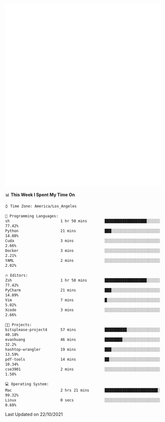 <a href="https://github.com/jstrieb/github-stats">
 
![](https://github.com/evanhuang117/github-stats/blob/master/generated/overview.svg)
![](https://github.com/evanhuang117/github-stats/blob/master/generated/languages.svg)

</a>

<!--START_SECTION:waka-->
📊 **This Week I Spent My Time On** 

```text
⌚︎ Time Zone: America/Los_Angeles

💬 Programming Languages: 
sh                       1 hr 50 mins        ███████████████████░░░░░░   77.42% 
Python                   21 mins             ███░░░░░░░░░░░░░░░░░░░░░░   14.88% 
Cuda                     3 mins              ░░░░░░░░░░░░░░░░░░░░░░░░░   2.66% 
Docker                   3 mins              ░░░░░░░░░░░░░░░░░░░░░░░░░   2.21% 
YAML                     2 mins              ░░░░░░░░░░░░░░░░░░░░░░░░░   2.02%

🔥 Editors: 
Zsh                      1 hr 50 mins        ███████████████████░░░░░░   77.42% 
PyCharm                  21 mins             ███░░░░░░░░░░░░░░░░░░░░░░   14.89% 
Vim                      7 mins              █░░░░░░░░░░░░░░░░░░░░░░░░   5.02% 
Xcode                    3 mins              ░░░░░░░░░░░░░░░░░░░░░░░░░   2.66%

🐱‍💻 Projects: 
bitsplease-project4      57 mins             ██████████░░░░░░░░░░░░░░░   40.18% 
evanhuang                46 mins             ████████░░░░░░░░░░░░░░░░░   32.2% 
hashtop-wrangler         19 mins             ███░░░░░░░░░░░░░░░░░░░░░░   13.59% 
pdf-tools                14 mins             ██░░░░░░░░░░░░░░░░░░░░░░░   10.34% 
cse3901                  2 mins              ░░░░░░░░░░░░░░░░░░░░░░░░░   1.58%

💻 Operating System: 
Mac                      2 hrs 21 mins       ████████████████████████░   99.32% 
Linux                    0 secs              ░░░░░░░░░░░░░░░░░░░░░░░░░   0.68%

```


 Last Updated on 22/10/2021
<!--END_SECTION:waka-->
